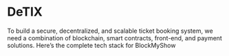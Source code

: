 # DeTIX
To build a secure, decentralized, and scalable ticket booking system, we need a combination of blockchain, smart contracts, front-end, and payment solutions. Here’s the complete tech stack for BlockMyShow
